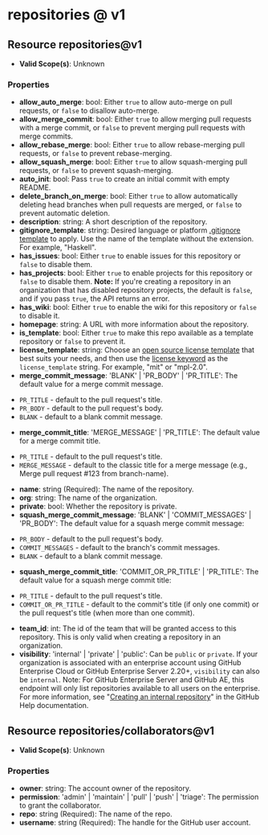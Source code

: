 # repositories @ v1

## Resource repositories@v1
* **Valid Scope(s)**: Unknown
### Properties
* **allow_auto_merge**: bool: Either `true` to allow auto-merge on pull requests, or `false` to disallow auto-merge.
* **allow_merge_commit**: bool: Either `true` to allow merging pull requests with a merge commit, or `false` to prevent merging pull requests with merge commits.
* **allow_rebase_merge**: bool: Either `true` to allow rebase-merging pull requests, or `false` to prevent rebase-merging.
* **allow_squash_merge**: bool: Either `true` to allow squash-merging pull requests, or `false` to prevent squash-merging.
* **auto_init**: bool: Pass `true` to create an initial commit with empty README.
* **delete_branch_on_merge**: bool: Either `true` to allow automatically deleting head branches when pull requests are merged, or `false` to prevent automatic deletion.
* **description**: string: A short description of the repository.
* **gitignore_template**: string: Desired language or platform [.gitignore template](https://github.com/github/gitignore) to apply. Use the name of the template without the extension. For example, "Haskell".
* **has_issues**: bool: Either `true` to enable issues for this repository or `false` to disable them.
* **has_projects**: bool: Either `true` to enable projects for this repository or `false` to disable them. **Note:** If you're creating a repository in an organization that has disabled repository projects, the default is `false`, and if you pass `true`, the API returns an error.
* **has_wiki**: bool: Either `true` to enable the wiki for this repository or `false` to disable it.
* **homepage**: string: A URL with more information about the repository.
* **is_template**: bool: Either `true` to make this repo available as a template repository or `false` to prevent it.
* **license_template**: string: Choose an [open source license template](https://choosealicense.com/) that best suits your needs, and then use the [license keyword](https://docs.github.com/articles/licensing-a-repository/#searching-github-by-license-type) as the `license_template` string. For example, "mit" or "mpl-2.0".
* **merge_commit_message**: 'BLANK' | 'PR_BODY' | 'PR_TITLE': The default value for a merge commit message.

- `PR_TITLE` - default to the pull request's title.
- `PR_BODY` - default to the pull request's body.
- `BLANK` - default to a blank commit message.
* **merge_commit_title**: 'MERGE_MESSAGE' | 'PR_TITLE': The default value for a merge commit title.

- `PR_TITLE` - default to the pull request's title.
- `MERGE_MESSAGE` - default to the classic title for a merge message (e.g., Merge pull request #123 from branch-name).
* **name**: string (Required): The name of the repository.
* **org**: string: The name of the organization.
* **private**: bool: Whether the repository is private.
* **squash_merge_commit_message**: 'BLANK' | 'COMMIT_MESSAGES' | 'PR_BODY': The default value for a squash merge commit message:

- `PR_BODY` - default to the pull request's body.
- `COMMIT_MESSAGES` - default to the branch's commit messages.
- `BLANK` - default to a blank commit message.
* **squash_merge_commit_title**: 'COMMIT_OR_PR_TITLE' | 'PR_TITLE': The default value for a squash merge commit title:

- `PR_TITLE` - default to the pull request's title.
- `COMMIT_OR_PR_TITLE` - default to the commit's title (if only one commit) or the pull request's title (when more than one commit).
* **team_id**: int: The id of the team that will be granted access to this repository. This is only valid when creating a repository in an organization.
* **visibility**: 'internal' | 'private' | 'public': Can be `public` or `private`. If your organization is associated with an enterprise account using GitHub Enterprise Cloud or GitHub Enterprise Server 2.20+, `visibility` can also be `internal`. Note: For GitHub Enterprise Server and GitHub AE, this endpoint will only list repositories available to all users on the enterprise. For more information, see "[Creating an internal repository](https://docs.github.com/en/github/creating-cloning-and-archiving-repositories/about-repository-visibility#about-internal-repositories)" in the GitHub Help documentation.

## Resource repositories/collaborators@v1
* **Valid Scope(s)**: Unknown
### Properties
* **owner**: string: The account owner of the repository.
* **permission**: 'admin' | 'maintain' | 'pull' | 'push' | 'triage': The permission to grant the collaborator.
* **repo**: string (Required): The name of the repo.
* **username**: string (Required): The handle for the GitHub user account.

